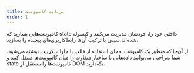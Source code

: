 ```yaml
---
title: بر‌پایه کامپوننت
order: 1
---
```


کامپوننت‌هایی بسازید که state داخلی خود را، خودشان مدیریت می‌کنند و کپسوله شده‌اند.سپس با ترکیب آن‌ها رابط‌کاربری‌های پیچیده را بسازید.

از آن‌جا که منطق یک کامپوننت به‌جای استفاده از قالب با جاوااسکریپت نوشته می‌شود، شما به‌راحتی می‌توانید داده‌هایی با ساختار متفاوت‌ را میان کامپوننت‌ها منتقل کنید و state کامپوننت‌ها را مستقل از DOM نگه‌دارید.
